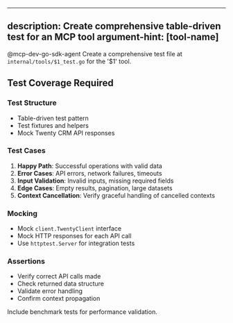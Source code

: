 <!-- fake-claude-plugins/commands/generate-tool-test.md -->
---
description: Create comprehensive table-driven test for an MCP tool
argument-hint: [tool-name]
---

@mcp-dev-go-sdk-agent Create a comprehensive test file at `internal/tools/$1_test.go` for the '$1' tool.

## Test Coverage Required

### Test Structure
- Table-driven test pattern
- Test fixtures and helpers
- Mock Twenty CRM API responses

### Test Cases
1. **Happy Path**: Successful operations with valid data
2. **Error Cases**: API errors, network failures, timeouts
3. **Input Validation**: Invalid inputs, missing required fields
4. **Edge Cases**: Empty results, pagination, large datasets
5. **Context Cancellation**: Verify graceful handling of cancelled contexts

### Mocking
- Mock `client.TwentyClient` interface
- Mock HTTP responses for each API call
- Use `httptest.Server` for integration tests

### Assertions
- Verify correct API calls made
- Check returned data structure
- Validate error handling
- Confirm context propagation

Include benchmark tests for performance validation.
